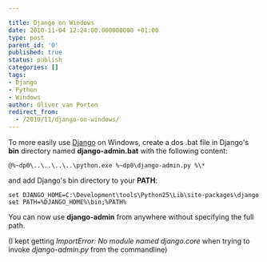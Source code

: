 ```yaml
---

title: Django on Windows
date: 2010-11-04 12:24:00.000000000 +01:00
type: post
parent_id: '0'
published: true
status: publish
categories: []
tags:
- Django
- Python
- Windows
author: Oliver van Porten
redirect_from:
  - /2010/11/django-on-windows/
---
```

To more easily use [Django](http://www.djangoproject.com/) on Windows, create a dos .bat file in Django's **bin** directory named **django-admin.bat** with the following content:

``` console
@%~dp0\..\..\..\..\python.exe %~dp0\django-admin.py %\*
```

and add Django's bin directory to your **PATH**:

``` console
set DJANGO_HOME=C:\Development\tools\Python25\Lib\site-packages\django
set PATH=%DJANGO_HOME%\bin;%PATH%
```

You can now use **django-admin** from anywhere without specifying the full path.

(I kept getting _ImportError: No module named django.core_ when trying to invoke _django-admin.py_ from the commandline)